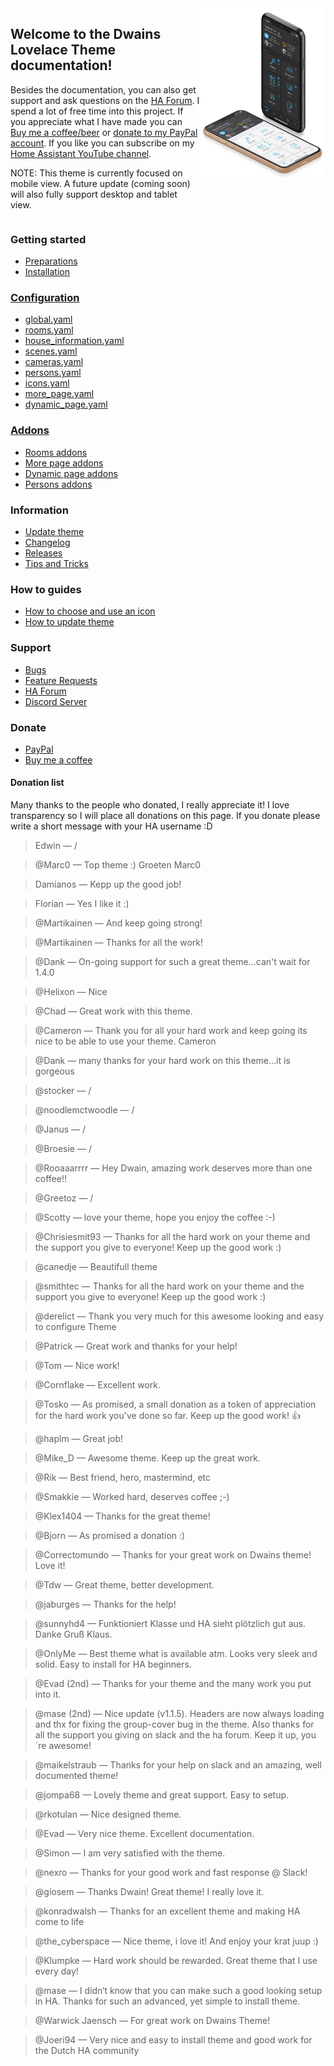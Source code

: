 <div class="row" style="display: grid; grid-template-columns: 60% 40%;">
  <div class="column">
  <h2>Welcome to the Dwains Lovelace Theme documentation!</h2>
  <p>Besides the documentation, you can also get support and ask questions on the <a href="https://community.home-assistant.io/t/dwains-theme-released-an-auto-generating-lovelace-ui-theme/168593?u=dwains">HA Forum</a>. I spend a lot of free time into this project. If you appreciate what I have made you can <a href="https://www.buymeacoffee.com/FAkYvrx" target="_blank">Buy me a coffee/beer</a> or <a href="https://www.paypal.com/cgi-bin/webscr?cmd=_s-xclick&hosted_button_id=QQ5LBNQWLW2ZQ&source=url" target="_blank">donate to my PayPal account</a>. If you like you can subscribe on my <a href="https://www.youtube.com/channel/UCb2GBaLC4d0rVn9pZbYbQ9A" target="_blank">Home Assistant YouTube channel</a>.</p>
  <p>
  NOTE: This theme is currently focused on mobile view. A future update (coming soon) will also fully support desktop and tablet view.
  </p>
  </div>
  <div class="column" style="text-align: right;">
   <img src="images/preview1.jpg">
  </div>
</div>

### Getting started
* [Preparations](getting-started/preparations.md)
* [Installation](getting-started/installation.md)

### [Configuration](configuration/index.md)
* [global.yaml](configuration/global.md)
* [rooms.yaml](configuration/rooms.md)
* [house_information.yaml](configuration/house_information.md)
* [scenes.yaml](configuration/scenes.md)
* [cameras.yaml](configuration/cameras.md)
* [persons.yaml](configuration/persons.md)
* [icons.yaml](configuration/icons.md)
* [more_page.yaml](configuration/more_page.md)
* [dynamic_page.yaml](configuration/dynamic_page.md)

### [Addons](addons/index.md)
* [Rooms addons](addons/rooms.md)
* [More page addons](addons/more_page.md)
* [Dynamic page addons](addons/dynamic_page.md)
* [Persons addons](addons/persons.md)

### Information
* [Update theme](information/update.md)
* [Changelog](information/update.md)
* [Releases](https://github.com/dwainscheeren/lovelace-dwains-theme/releases)
* [Tips and Tricks](information/tips-and-tricks.md)

### How to guides
* [How to choose and use an icon](how-tos/how-to-choose-icon.md)
* [How to update theme](information/update.md)

### Support
* [Bugs](https://github.com/dwainscheeren/lovelace-dwains-theme/issues)
* [Feature Requests](https://github.com/dwainscheeren/lovelace-dwains-theme/issues/new)
* [HA Forum](https://community.home-assistant.io/t/dwains-theme-an-auto-generating-lovelace-ui-theme/168593?u=dwains)
* [Discord Server](https://discord.gg/7yt64uX)

### Donate
* [PayPal](https://www.paypal.com/cgi-bin/webscr?cmd=_s-xclick&hosted_button_id=QQ5LBNQWLW2ZQ&source=url)
* [Buy me a coffee](https://www.buymeacoffee.com/FAkYvrx)

#### Donation list

Many thanks to the people who donated, I really appreciate it! I love transparency so I will place all donations on this page.
If you donate please write a short message with your HA username :D

> Edwin — /

> @Marc0 — Top theme :) Groeten Marc0

> Damianos — Kepp up the good job!

> Florian — Yes I like it :)

> @Martikainen — And keep going strong!

> @Martikainen — Thanks for all the work!

> @Dank — On-going support for such a great theme...can't wait for 1.4.0

> @Helixon — Nice

> @Chad — Great work with this theme.

> @Cameron — Thank you for all your hard work and keep going its nice to be able to use your theme. Cameron

> @Dank — many thanks for your hard work on this theme...it is gorgeous

> @stocker — /

> @noodlemctwoodle — /

> @Janus — /

> @Broesie — /

> @Rooaaarrrr — Hey Dwain, amazing work deserves more than one coffee!!

> @Greetoz — /

> @Scotty — love your theme, hope you enjoy the coffee :-)

> @Chrisiesmit93 — Thanks for all the hard work on your theme and the support you give to everyone! Keep up the good work :)

> @canedje — Beautifull theme

> @smithtec — Thanks for all the hard work on your theme and the support you give to everyone! Keep up the good work :)

> @derelict — Thank you very much for this awesome looking and easy to configure Theme

> @Patrick — Great work and thanks for your help!

> @Tom — Nice work!

> @Cornflake — Excellent work.

> @Tosko — As promised, a small donation as a token of appreciation for the hard work you've done so far. Keep up the good work! 👍

> @haplm — Great job!

> @Mike_D — Awesome theme. Keep up the great work.

> @Rik —  Best friend, hero, mastermind, etc

> @Smakkie — Worked hard, deserves coffee ;-)

> @Klex1404 — Thanks for the great theme!

> @Bjorn — As promised a donation :)

> @Correctomundo — Thanks for your great work on Dwains theme! Love it!

> @Tdw — Great theme, better development.

> @jaburges — Thanks for the help!

> @sunnyhd4 — Funktioniert Klasse und HA sieht plötzlich gut aus. Danke Gruß Klaus.

> @OnlyMe — Best theme what is available atm. Looks very sleek and solid. Easy to install for HA beginners.

> @Evad (2nd) — Thanks for your theme and the many work you put into it.

> @mase (2nd) — Nice update (v1.1.5). Headers are now always loading and thx for fixing the group-cover bug in the theme. Also thanks for all the support you giving on slack and the ha forum. Keep it up, you´re awesome!

> @maikelstraub — Thanks for your help on slack and an amazing, well documented theme!

> @jompa68 — Lovely theme and great support. Easy to setup.

> @rkotulan — Nice designed theme.

> @Evad — Very nice theme. Excellent documentation.

> @Simon — I am very satisfied with the theme.

> @nexro — Thanks for your good work and fast response @ Slack! 

> @giosem — Thanks Dwain! Great theme! I really love it.

> @konradwalsh — Thanks for an excellent theme and making HA come to life

> @the_cyberspace  — Nice theme, i love it! And enjoy your krat juup :)

> @Klumpke — Hard work should be rewarded. Great theme that I use every day!

> @mase — I didn‘t know that you can make such a good looking setup in HA. Thanks for such an advanced, yet simple to install theme.

> @Warwick Jaensch — For great work on Dwains Theme!

> @Joeri94 — Very nice and easy to install theme and good work for the Dutch HA community